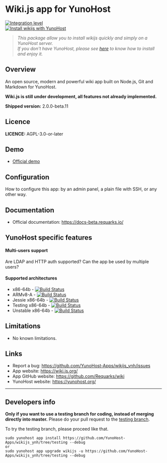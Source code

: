 # Wiki.js app for YunoHost

[![Integration level](https://dash.yunohost.org/integration/wikijs.svg)](https://dash.yunohost.org/appci/app/wikijs)  
[![Install wikijs with YunoHost](https://install-app.yunohost.org/install-with-yunohost.png)](https://install-app.yunohost.org/?app=wikijs)

> *This package allow you to install wikijs quickly and simply on a YunoHost server.  
If you don't have YunoHost, please see [here](https://yunohost.org/#/install) to know how to install and enjoy it.*

## Overview
An open source, modern and powerful wiki app built on Node.js, Git and Markdown for YunoHost.

**Wiki.js is still under development, all features not already implemented.**

**Shipped version:** 2.0.0-beta.11

## Licence

**LICENCE:** AGPL-3.0-or-later

## Demo

* [Official demo](https://docs-beta.requarks.io/)

## Configuration

How to configure this app: by an admin panel, a plain file with SSH, or any other way.

## Documentation

 * Official documentation: https://docs-beta.requarks.io/

## YunoHost specific features

#### Multi-users support

Are LDAP and HTTP auth supported?
Can the app be used by multiple users?

#### Supported architectures

* x86-64b - [![Build Status](https://ci-apps.yunohost.org/ci/logs/wikijs%20%28Community%29.svg)](https://ci-apps.yunohost.org/ci/apps/wikijs/)
* ARMv8-A - [![Build Status](https://ci-apps-arm.yunohost.org/ci/logs/wikijs%20%28Community%29.svg)](https://ci-apps-arm.yunohost.org/ci/apps/wikijs/)
* Jessie x86-64b - [![Build Status](https://ci-stretch.nohost.me/ci/logs/wikijs%20%28Community%29.svg)](https://ci-stretch.nohost.me/ci/apps/wikijs/)
* Testing x86-64b - [![Build Status](https://ci-apps-unstable.yunohost.org/ci/logs/wikijs%20%28Community%29%20%28testing%29.svg)](https://ci-apps-unstable.yunohost.org/ci/apps/wikijs/)
* Unstable x86-64b - [![Build Status](https://ci-apps-unstable.yunohost.org/ci/logs/wikijs%20%28Community%29%20%28unstable%29.svg)](https://ci-apps-unstable.yunohost.org/ci/apps/wikijs/)

## Limitations

* No known limitations.

## Links

 * Report a bug: https://github.com/YunoHost-Apps/wikijs_ynh/issues
 * App website: https://wiki.js.org/
 * App GitHub website: https://github.com/Requarks/wiki
 * YunoHost website: https://yunohost.org/

---

Developers info
----------------

**Only if you want to use a testing branch for coding, instead of merging directly into master.**
Please do your pull request to the [testing branch](https://github.com/YunoHost-Apps/wikijs_ynh/tree/testing).

To try the testing branch, please proceed like that.
```
sudo yunohost app install https://github.com/YunoHost-Apps/wikijs_ynh/tree/testing --debug
or
sudo yunohost app upgrade wikijs -u https://github.com/YunoHost-Apps/wikijs_ynh/tree/testing --debug
```
